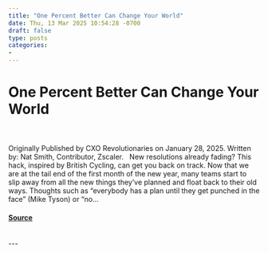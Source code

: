 ```yaml
---
title: "One Percent Better Can Change Your World"
date: Thu, 13 Mar 2025 10:54:28 -0700
draft: false
type: posts
categories: 
- 
---
```

# One Percent Better Can Change Your World

<br/>

<br/>
Originally Published by CXO Revolutionaries on January 28, 2025. Written by: Nat Smith, Contributor, Zscaler.   New resolutions already fading? This hack, inspired by British Cycling, can get you back on track. Now that we are at the tail end of the first month of the new year, many teams start to slip away from all the new things they’ve planned and float back to their old ways. Thoughts such as “everybody has a plan until they get punched in the face” (Mike Tyson) or “no...

#### [Source](https://cloudsecurityalliance.org/articles/one-percent-better-can-change-your-world)

<br/>
---
